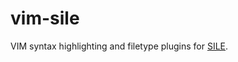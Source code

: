 # vim-sile

VIM syntax highlighting and filetype plugins for [SILE][sile].

  [sile]: https://github.com/simoncozens/sile/
